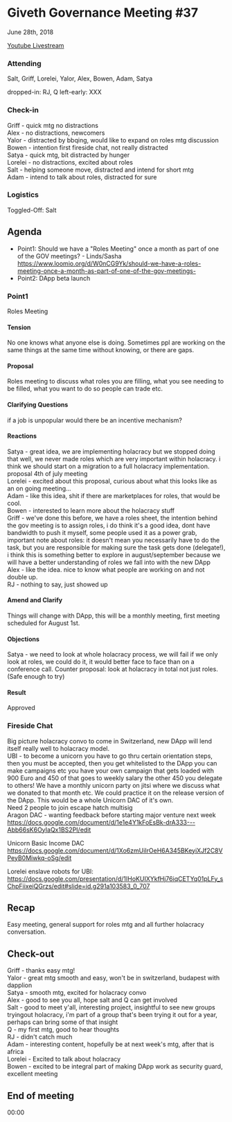 # Giveth Governance Meeting #37


June 28th, 2018


[Youtube Livestream](https://www.youtube.com/watch?v=3TmB7yFBZkg)


### Attending

Salt, Griff, Lorelei, Yalor, Alex, Bowen, Adam, Satya

dropped-in: RJ, Q
left-early: XXX


###  Check-in

Griff - quick mtg no distractions <br>
Alex - no distractions, newcomers <br>
Yalor - distracted by bbqing, would like to expand on roles mtg discussion <br>
Bowen - intention first fireside chat, not really distracted <br>
Satya - quick mtg, bit distracted by hunger <br>
Lorelei - no distractions, excited about roles  <br>
Salt - helping someone move, distracted and intend for short mtg <br>
Adam - intend to talk about roles, distracted for sure <br>


### Logistics

Toggled-Off: Salt



## Agenda

*   Point1: Should we have a "Roles Meeting" once a month as part of one of the GOV meetings? - Linds/Sasha
https://www.loomio.org/d/W0nCG9Yk/should-we-have-a-roles-meeting-once-a-month-as-part-of-one-of-the-gov-meetings-
* Point2: DApp beta launch

### Point1
Roles Meeting

#### Tension

No one knows what anyone else is doing. Sometimes ppl are working on the same things at the same time without knowing, or there are gaps.


#### Proposal

Roles meeting to discuss what roles you are filling, what you see needing to be filled, what you want to do so people can trade etc. 

#### Clarifying Questions

if a job is unpopular would there be an incentive mechanism?

#### Reactions

Satya - great idea, we are implementing holacracy but we stopped doing that well, we never made roles which are very important within holacracy. i think we should start on a migration to a full holacracy implementation. proposal 4th of july meeting <br>
Lorelei - excited about this proposal, curious about what this looks like as an on going meeting...  <br>
Adam - like this idea, shit if there are marketplaces for roles, that would be cool. <br>
Bowen - interested to learn more about the holacracy stuff <br>
Griff - we've done this before, we have a roles sheet, the intention behind the gov meeting is to assign roles, i do think it's a good idea, dont have bandwidth to push it myself, some people used it as a power grab, important note about roles: it doesn't mean you necessarily have to do the task, but you are responsible for making sure the task gets done (delegate!), i think this is something better to explore in august/september because we will have a better understanding of roles we fall into with the new DApp <br>
Alex - like the idea. nice to know what people are working on and not double up. <br>
RJ - nothing to say, just showed up




#### Amend and Clarify

Things will change with DApp, this will be a monthly meeting, first meeting scheduled for August 1st.

#### Objections
Satya - we need to look at whole holacracy process, we will fail if we only look at roles, we could do it, it would better face to face than on a conference call. Counter proposal: look at holacracy in total not just roles. (Safe enough to try)

#### Result

Approved

### Fireside Chat
Big picture holacracy convo to come in Switzerland, new DApp will lend itself really well to holacracy model.  <br>
UBI - to become a unicorn you have to go thru certain orientation steps, then you must be accepted, then you get whitelisted to the DApp you can make campaigns etc you have your own campaign that gets loaded with 900 Euro and 450 of that goes to weekly salary the other 450 you delegate to others! We have a monthly unicorn party on jitsi where we discuss what we donated to that month etc. We could practice it on the release version of the DApp. This would be a whole Unicorn DAC of it's own.  <br>
Need 2 people to join escape hatch multisig <br>
Aragon DAC - wanting feedback before starting major venture next week  <br>
https://docs.google.com/document/d/1e1e4Y1kFoEsBk-drA333---Abb66sK6OyIaQx1BS2PI/edit

Unicorn Basic Income DAC
https://docs.google.com/document/d/1Xo6zmUiIrOeH6A345BKeyiXJf2C8VPeyB0Miwkq-oSg/edit


Lorelei enslave robots for UBI:
https://docs.google.com/presentation/d/1IHoKUIXYkfHj76iqCETYq01pLFy_sChpFiixeiQGrzs/edit#slide=id.g291a103583_0_707

## Recap

Easy meeting, general support for roles mtg and all further holacracy conversation. 

## Check-out

Griff - thanks easy mtg! <br>
Yalor - great mtg smooth and easy, won't be in switzerland, budapest with dapplion <br>
Satya - smooth mtg, excited for holacracy convo <br>
Alex - good to see you all, hope salt and Q can get involved <br>
Salt - good to meet y'all, interesting project, insightful to see new groups tryingout holacracy, i'm part of a group that's been trying it out for a year, perhaps can bring some of that insight <br>
Q - my first mtg, good to hear thoughts <br>
RJ - didn't catch much <br>
Adam - interesting content, hopefully be at next week's mtg, after that is africa <br>
Lorelei - Excited to talk about holacracy <br>
Bowen - excited to be integral part of making DApp work as security guard, excellent meeting


## End of meeting

00:00
